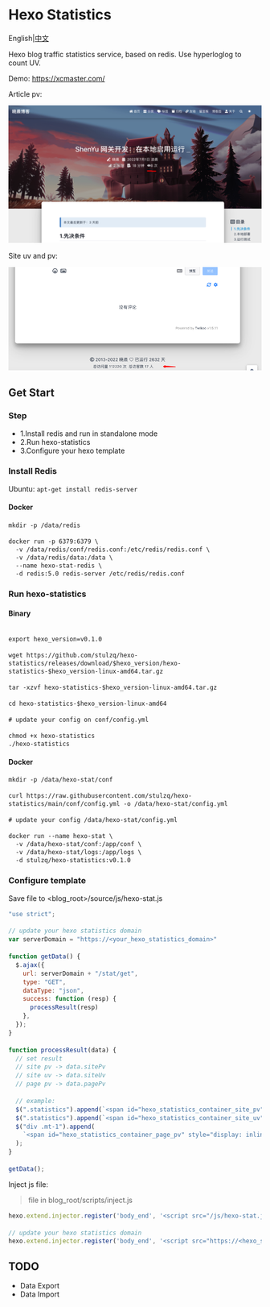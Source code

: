 # Hexo Statistics

English|[中文](README_zh-CN.md)

Hexo blog traffic statistics service, based on redis. Use hyperloglog to count UV.

Demo: https://xcmaster.com/

Article pv:

![](img/page_pv.png)

Site uv and pv:

![](img/site_uv.png)


## Get Start

### Step

- 1.Install redis and run in standalone mode
- 2.Run hexo-statistics
- 3.Configure your hexo template

### Install Redis

Ubuntu: `apt-get install redis-server`

#### Docker

````shell
mkdir -p /data/redis

docker run -p 6379:6379 \
  -v /data/redis/conf/redis.conf:/etc/redis/redis.conf \
  -v /data/redis/data:/data \
  --name hexo-stat-redis \
  -d redis:5.0 redis-server /etc/redis/redis.conf
````

### Run hexo-statistics

#### Binary

````shell

export hexo_version=v0.1.0

wget https://github.com/stulzq/hexo-statistics/releases/download/$hexo_version/hexo-statistics-$hexo_version-linux-amd64.tar.gz

tar -xzvf hexo-statistics-$hexo_version-linux-amd64.tar.gz

cd hexo-statistics-$hexo_version-linux-amd64

# update your config on conf/config.yml

chmod +x hexo-statistics
./hexo-statistics

````

#### Docker

````shell
mkdir -p /data/hexo-stat/conf

curl https://raw.githubusercontent.com/stulzq/hexo-statistics/main/conf/config.yml -o /data/hexo-stat/config.yml

# update your config /data/hexo-stat/config.yml

docker run --name hexo-stat \
  -v /data/hexo-stat/conf:/app/conf \
  -v /data/hexo-stat/logs:/app/logs \
  -d stulzq/hexo-statistics:v0.1.0

````

### Configure template

Save file to <blog_root>/source/js/hexo-stat.js

````javascript
"use strict";

// update your hexo statistics domain
var serverDomain = "https://<your_hexo_statistics_domain>"

function getData() {
  $.ajax({
    url: serverDomain + "/stat/get",
    type: "GET",
    dataType: "json",
    success: function (resp) {
      processResult(resp)
    },
  });
}

function processResult(data) {
  // set result
  // site pv -> data.sitePv
  // site uv -> data.siteUv
  // page pv -> data.pagePv

  // example:
  $(".statistics").append(`<span id="hexo_statistics_container_site_pv" style="display: inline;">Total PV <span id="hexo_statistics_value_site_pv">${data.sitePv}</span></span>`);
  $(".statistics").append(`<span id="hexo_statistics_container_site_uv" style="display: inline;">Total UV <span id="hexo_statistics_value_site_uv">${data.siteUv}</span></span>`);
  $("div .mt-1").append(
    `<span id="hexo_statistics_container_page_pv" style="display: inline;"><i class="iconfont icon-eye" aria-hidden="true"></i><span id="hexo_statistics_value_page_pv">PagePv: ${data.pagePv+1}</span></span>`
  );
}

getData();

````

Inject js file:

>file in blog_root/scripts/inject.js

````javascript
hexo.extend.injector.register('body_end', '<script src="/js/hexo-stat.js"></script>', 'default');

// update your hexo statistics domain
hexo.extend.injector.register('body_end', '<script src="https://<hexo_statistics_domain>/stat/counter"></script>', 'default');
````

## TODO

- Data Export
- Data Import
